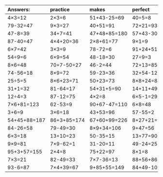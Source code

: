 | Answers: | practice | makes | perfect | ! |
| :--- | :--- | :--- | :--- | :--- |
| 4×3=12 | 2×3=6 | 51+43-25=69 | 40÷5=8 | 26-3=23 | 
| 79-32=47 | 9×3=27 | 40+51=91 | 72+21=93 | 4×8=32 | 
| 47-8=39 | 34+7=41 | 47+48+85=180 | 57+43-30=70 | 15÷5=3 | 
| 87-40=47 | 4×4+20=36 | 2×8+61=77 | 9×1=9 | 8×5+41=81 | 
| 6×7=42 | 3×3=9 | 78-72=6 | 91+24+51=166 | 97-62=35 | 
| 54÷9=6 | 6×9=54 | 48-18=30 | 27÷9=3 | 61+35=96 | 
| 8×6=48 | 70+7-50=27 | 46-2=44 | 72+13=85 | 35+41=76 | 
| 74-56=18 | 8×9=72 | 59-23=36 | 32+54-12=74 | 8×8=64 | 
| 25÷5=5 | 8×6+23=71 | 50+23=73 | 8×8+24=88 | 19+68=87 | 
| 31+1=32 | 81-64=17 | 54+31+5=90 | 14+11+49=74 | 54÷6=9 | 
| 12÷4=3 | 87-12=75 | 4×2=8 | 6×5-1=29 | 76-36=40 | 
| 7×6+81=123 | 62-53=9 | 90+67-47=110 | 6×8=48 | 56-39=17 | 
| 3+6=9 | 3×6=18 | 43+53=96 | 57-55=2 | 23+56=79 | 
| 54+45+88=187 | 86+3+85=174 | 67+60+99=226 | 8+27+21=56 | 9×8=72 | 
| 84-26=58 | 79-49=30 | 8×9+34=106 | 9+47=56 | 6×2=12 | 
| 6×3=18 | 13+10=23 | 50-35=15 | 13+77=90 | 9×6+78=132 | 
| 9×9=81 | 7×9-62=1 | 31-20=11 | 49-24=25 | 37+1-19=19 | 
| 95+3+57=155 | 2×4=8 | 75+22=97 | 8×1=8 | 4×9=36 | 
| 7×3=21 | 82-49=33 | 7×7-36=13 | 88+56+86=230 | 45-10=35 | 
| 93-6=87 | 7×4+39=67 | 9+85+55=149 | 84+49-10=123 | 68-60=8 | 
